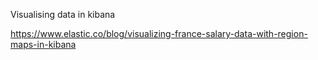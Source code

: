 Visualising data in kibana

https://www.elastic.co/blog/visualizing-france-salary-data-with-region-maps-in-kibana
